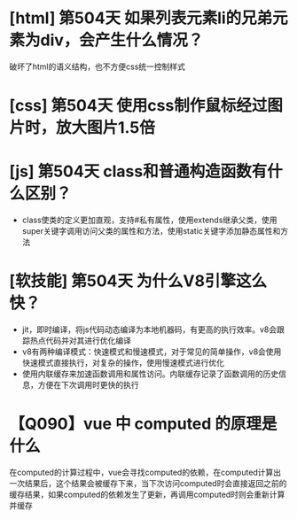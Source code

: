 # [html] 第504天 如果列表元素li的兄弟元素为div，会产生什么情况？

破坏了html的语义结构，也不方便css统一控制样式

# [css] 第504天 使用css制作鼠标经过图片时，放大图片1.5倍

# [js] 第504天 class和普通构造函数有什么区别？

- class使类的定义更加直观，支持#私有属性，使用extends继承父类，使用super关键字调用访问父类的属性和方法，使用static关键字添加静态属性和方法

# [软技能] 第504天 为什么V8引擎这么快？

- jit，即时编译，将js代码动态编译为本地机器码，有更高的执行效率。v8会跟踪热点代码并对其进行优化编译
- v8有两种编译模式：快速模式和慢速模式，对于常见的简单操作，v8会使用快速模式直接执行，对复杂的操作，使用慢速模式进行优化
- 使用内联缓存来加速函数调用和属性访问。内联缓存记录了函数调用的历史信息，方便在下次调用时更快的执行

# 【Q090】vue 中 computed 的原理是什么

在computed的计算过程中，vue会寻找computed的依赖，在computed计算出一次结果后，这个结果会被缓存下来，当下次访问computed时会直接返回之前的缓存结果，如果computed的依赖发生了更新，再调用computed时则会重新计算并缓存
